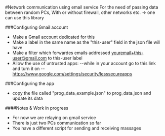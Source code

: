 #Network communication using email service
For the need of passing data between random PCs,
With or without firewall, other networks etc.  ->  one can use this library


###Configuring Gmail account
- Make a Gmail account dedicated for this
- Make a label in the same name as the "this-user" field in the json file will have
- Make a filter which forwardes emails addressed youremail+this-user@gmail.com to this-user label
- Allow the use of untrusted apps:
    --while in your account go to this link and turn it on
    --https://www.google.com/settings/security/lesssecureapps


###Configuring the app
- copy the file called "prog_data_example.json" to prog_data.json and update its data


####Notes & Work in progress
- For now we are relaying on gmail service
- There is just two PCs communication so far
- You have a different script for sending and receiving massages
